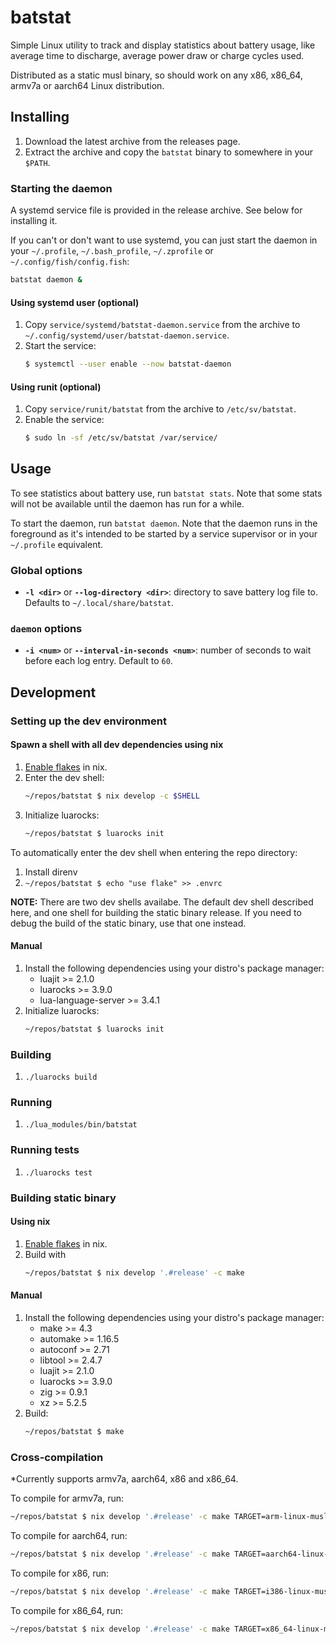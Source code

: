 # batstat

Simple Linux utility to track and display statistics about battery usage, like average time to discharge, average
power draw or charge cycles used.

Distributed as a static musl binary, so should work on any x86, x86\_64, armv7a or aarch64 Linux distribution.

## Installing

1. Download the latest archive from the releases page.
2. Extract the archive and copy the `batstat` binary to somewhere in your `$PATH`.

### Starting the daemon

A systemd service file is provided in the release archive. See below for installing it.

If you can't or don't want to use systemd, you can just start the daemon in your `~/.profile`, `~/.bash_profile`,
`~/.zprofile` or `~/.config/fish/config.fish`:

```bash
batstat daemon &
```

#### Using systemd user (optional)

1. Copy `service/systemd/batstat-daemon.service` from the archive to `~/.config/systemd/user/batstat-daemon.service`.
2. Start the service:
   ```bash
   $ systemctl --user enable --now batstat-daemon
   ```

#### Using runit (optional)

1. Copy `service/runit/batstat` from the archive to `/etc/sv/batstat`.
2. Enable the service:
   ```bash
   $ sudo ln -sf /etc/sv/batstat /var/service/
   ```

## Usage

To see statistics about battery use, run `batstat stats`. Note that some stats will not be available until the daemon
has run for a while.

To start the daemon, run `batstat daemon`. Note that the daemon runs in the foreground as it's intended to be started
by a service supervisor or in your `~/.profile` equivalent.

### Global options

- __`-l <dir>`__ or __`--log-directory <dir>`__: directory to save battery log file to. Defaults to
`~/.local/share/batstat`.

### `daemon` options

- __`-i <num>`__ or __`--interval-in-seconds <num>`__: number of seconds to wait before each log entry. Default to `60`.

## Development

### Setting up the dev environment

#### Spawn a shell with all dev dependencies using nix

1. [Enable flakes](https://nixos.wiki/wiki/Flakes#Enable_flakes) in nix.
2. Enter the dev shell:
   ```bash
   ~/repos/batstat $ nix develop -c $SHELL
   ```
3. Initialize luarocks:
   ```bash
   ~/repos/batstat $ luarocks init
   ```

To automatically enter the dev shell when entering the repo directory:

1. Install direnv
2. `~/repos/batstat $ echo "use flake" >> .envrc`

__NOTE:__ There are two dev shells availabe. The default dev shell described here, and one shell for building the
static binary release. If you need to debug the build of the static binary, use that one instead.

#### Manual

1. Install the following dependencies using your distro's package manager:
   - luajit >= 2.1.0
   - luarocks >= 3.9.0
   - lua-language-server >= 3.4.1
2. Initialize luarocks:
   ```bash
   ~/repos/batstat $ luarocks init
   ```

### Building

1. `./luarocks build`

### Running

1. `./lua_modules/bin/batstat`

### Running tests

1. `./luarocks test`

### Building static binary

#### Using nix

1. [Enable flakes](https://nixos.wiki/wiki/Flakes#Enable_flakes) in nix.
2. Build with
   ```bash
   ~/repos/batstat $ nix develop '.#release' -c make
   ```

#### Manual

1. Install the following dependencies using your distro's package manager:
   - make >= 4.3
   - automake >= 1.16.5
   - autoconf >= 2.71
   - libtool >= 2.4.7
   - luajit >= 2.1.0
   - luarocks >= 3.9.0
   - zig >= 0.9.1
   - xz >= 5.2.5
2. Build:
   ```bash
   ~/repos/batstat $ make
   ```

### Cross-compilation

\*Currently supports armv7a, aarch64, x86 and x86\_64.

To compile for armv7a, run:
```bash
~/repos/batstat $ nix develop '.#release' -c make TARGET=arm-linux-musleabihf
```

To compile for aarch64, run:
```bash
~/repos/batstat $ nix develop '.#release' -c make TARGET=aarch64-linux-musl
```

To compile for x86, run:
```bash
~/repos/batstat $ nix develop '.#release' -c make TARGET=i386-linux-musl
```

To compile for x86\_64, run:
```bash
~/repos/batstat $ nix develop '.#release' -c make TARGET=x86_64-linux-musl
```
